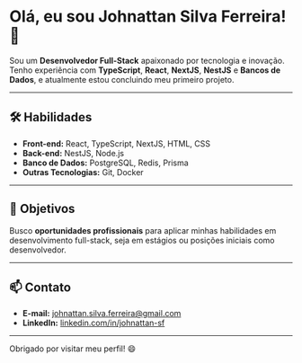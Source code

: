 # Olá, eu sou Johnattan Silva Ferreira! 👋

Sou um **Desenvolvedor Full-Stack** apaixonado por tecnologia e inovação. Tenho experiência com **TypeScript**, **React**, **NextJS**, **NestJS** e **Bancos de Dados**, e atualmente estou concluindo meu primeiro projeto.

---

## 🛠️ Habilidades
- **Front-end:** React, TypeScript, NextJS, HTML, CSS
- **Back-end:** NestJS, Node.js
- **Banco de Dados:** PostgreSQL, Redis, Prisma
- **Outras Tecnologias:** Git, Docker

---

## 🎯 Objetivos
Busco **oportunidades profissionais** para aplicar minhas habilidades em desenvolvimento full-stack, seja em estágios ou posições iniciais como desenvolvedor.

---

## 📫 Contato
- **E-mail:** johnattan.silva.ferreira@gmail.com  
- **LinkedIn:** [linkedin.com/in/johnattan-sf](https://linkedin.com/in/johnattan-sf)

---

Obrigado por visitar meu perfil! 😄  
